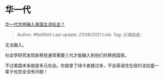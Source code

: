# 华一代

[华一代怎样融入美国主流社会？](https://www.zhihu.com/question/19630894/answer/12660399)

> Author: #NellNell
> Last update: *21/08/2021*
> Link:
> Tag:
> 沙海拾金:

无法融入。

社会学研究发现新移民通常需要三代才能融入到他们的移民国家。

不过美国本来就是多元社会。你就拿了绿卡直接过来，不会英语住在纽约法拉盛一辈子也完全没有问题！
